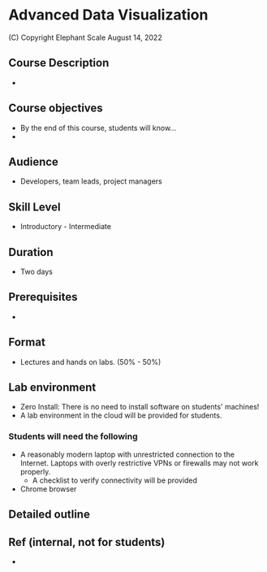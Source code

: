 # Advanced Data Visualization

(C) Copyright Elephant Scale
August 14, 2022

## Course Description

* 

## Course objectives
* By the end of this course, students will know...
* 

## Audience
* Developers, team leads, project managers

## Skill Level

* Introductory - Intermediate

## Duration
* Two days

## Prerequisites
* 


## Format
* Lectures and hands on labs. (50% - 50%)


## Lab environment
* Zero Install: There is no need to install software on students' machines!
* A lab environment in the cloud will be provided for students.

### Students will need the following
* A reasonably modern laptop with unrestricted connection to the Internet. Laptops with overly restrictive VPNs or firewalls may not work properly.
    * A checklist to verify connectivity will be provided
* Chrome browser

## Detailed outline

### 


## Ref (internal, not for students)
*